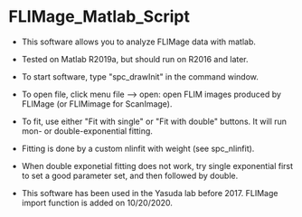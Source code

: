 # FLIMage_Matlab_Script
* This software allows you to analyze FLIMage data with matlab. 

* Tested on Matlab R2019a, but should run on R2016 and later. 

* To start software, type "spc_drawInit" in the command window.

* To open file, click menu file --> open: open FLIM images produced by FLIMage (or FLIMimage for ScanImage).

* To fit, use either "Fit with single" or "Fit with double" buttons. It will run mon- or double-exponential fitting.

* Fitting is done by a custom nlinfit with weight (see spc_nlinfit).

* When double exponetial fitting does not work, try single  exponential first to set a good parameter set, and then followed by double.

* This software has been used in the Yasuda lab before 2017. FLIMage import function is added on 10/20/2020.
